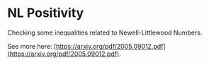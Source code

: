 # NL Positivity

Checking some inequalities related to Newell-Littlewood Numbers.

See more here: [https://arxiv.org/pdf/2005.09012.pdf](https://arxiv.org/pdf/2005.09012.pdf).
